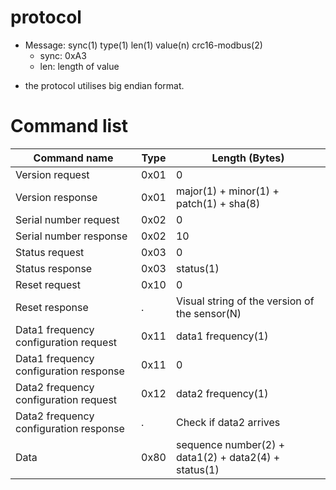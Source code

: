 # protocol
- Message: sync(1) type(1) len(1) value(n) crc16-modbus(2)
  - sync: 0xA3
  - len: length of value

* the protocol utilises big endian format.

# Command list

| Command name                           | Type | Length (Bytes)                                       |
| -------------------------------------- | ---- | ---------------------------------------------------- |
| Version request                        | 0x01 | 0                                                    |
| Version response                       | 0x01 | major(1) + minor(1) + patch(1) + sha(8)              |
| Serial number request                  | 0x02 | 0                                                    |
| Serial number response                 | 0x02 | 10                                                   |
| Status request                         | 0x03 | 0                                                    |
| Status response                        | 0x03 | status(1)                                            |
| Reset request                          | 0x10 | 0                                                    |
| Reset response                         | .    | Visual string of the version of the sensor(N)        |
| Data1 frequency configuration request  | 0x11 | data1 frequency(1)                                   |
| Data1 frequency configuration response | 0x11 | 0                                                    |
| Data2 frequency configuration request  | 0x12 | data2 frequency(1)                                   |
| Data2 frequency configuration response | .    | Check if data2 arrives                               |
| Data                                   | 0x80 | sequence number(2) + data1(2) + data2(4) + status(1) |
